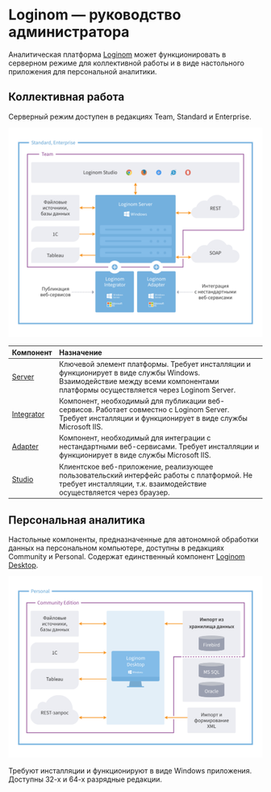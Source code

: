 # Loginom — руководство администратора

Аналитическая платформа [Loginom](https://loginom.ru) может функционировать в серверном режиме для коллективной работы и в виде настольного приложения для персональной аналитики.

## Коллективная работа

Серверный режим доступен в редакциях Team, Standard и Enterprise.

![Редакции для коллективной работы](./loginom-server-comparison.svg)

| Компонент | Назначение |
|:----------|:-----------|
| [Server](./server/README.md) | Ключевой элемент платформы. Требует инсталляции и функционирует в виде службы Windows. Взаимодействие между всеми компонентами платформы осуществляется через Loginom Server.|
| [Integrator](./integrator/README.md) | Компонент, необходимый для публикации веб-сервисов. Работает совместно с Loginom Server. Требует инсталляции и функционирует в виде службы Microsoft IIS.|
| [Adapter](./adapter/README.md) | Компонент, необходимый для интеграции с нестандартными веб-сервисами. Требует инсталляции и функционирует в виде службы Microsoft IIS. |
| [Studio](./studio/README.md) | Клиентское веб-приложение, реализующее пользовательский интерфейс работы с платформой. Не требует инсталляции, т.к. взаимодействие осуществляется через браузер. |

## Персональная аналитика

Настольные компоненты, предназначенные для автономной обработки данных на персональном компьютере, доступны в редакциях Community и Personal. Содержат единственный компонент [Loginom Desktop](./desktop/README.md).

![Редакции для персональной работы.](./loginom-desktop-comparison.svg)

Требуют инсталляции и функционируют в виде Windows приложения. Доступны 32-х и 64-х разрядные редакции.
